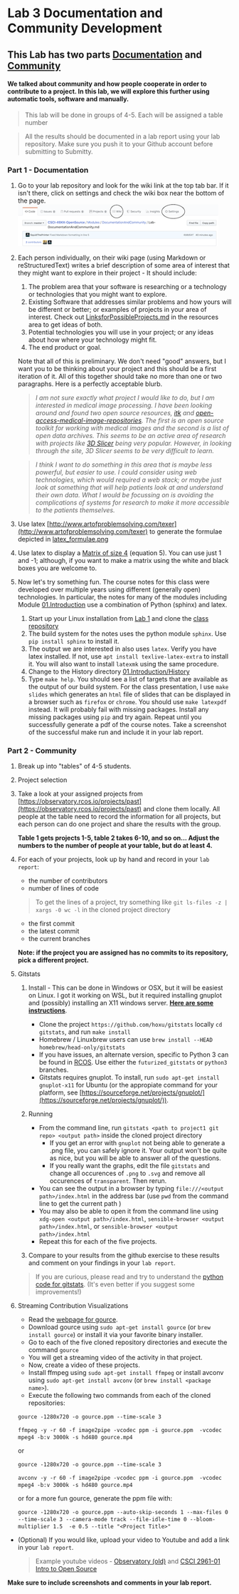 # Lab 3 Documentation and Community Development

## This Lab has two parts [Documentation](#part-1---documentation) and [Community](#part-2---community)

#### We talked about community and how people cooperate in order to contribute to a project. In this lab, we will explore this further using automatic tools, software and manually. ####

> This lab will be done in groups of 4-5. Each will be assigned a table number

> All the results should be documented in a lab report using your lab repository. Make sure you push it to your Github account before submitting to Submitty.

### Part 1 - Documentation
1. Go to your lab repository and look for the wiki link at the top tab bar. If it isn't there, click on settings and check the wiki box near the bottom of the page.
    ![Wiki and Settings Locations](Wiki.png)
1. Each person individually, on their wiki page (using Markdown or reStructuredText) writes a brief description of some area of interest that they might want to explore in their project - It should include:

      1. The problem area that your software is researching or a technology or technologies that you might want to explore.
      2. Existing Software that addresses similar problems and how yours will be different or better; or examples of projects in your area of interest. Check out [LinksforPossibleProjects.md](../../Resources/LinksforPossibleProjects.md) in the resources area to get ideas of both.
      3. Potential technologies you will use in your project; or any ideas about how where your technology might fit.
      4. The end product or goal.
 
    

    Note that all of this is preliminary. We don't need "good" answers, but I want you to be thinking about your project and this should be a first iteration of it. All of this together should take no more than one or two paragraphs. Here is a perfectly acceptable blurb. 

    >*I am not sure exactly what project I would like to do, but I am interested in medical image processing. I have been looking around and found two open source resources, [itk](http://www.itk.org) and [open-access-medical-image-repositories](http://www.aylward.org/notes/open-access-medical-image-repositories). The first is an open source toolkit for working with medical images and the second is a list of open data archives. This seems to be an active area of research with projects like [3D Slicer](https://slicer.org) being very popular. However, in looking through the site, 3D Slicer seems to be very difficult to learn.*

    >*I think I want to do something in this area that is maybe less powerful, but easier to use. I could consider using web technologies, which would required a web stack; or maybe just look at something that will help patients look at and understand their own data. What I would be focussing on is avoiding the complications of systems for research to make it more accessible to the patients themselves.*

2. Use latex [http://www.artofproblemsolving.com/texer](http://www.artofproblemsolving.com/texer) to generate the formulae depicted in [latex_formulae.png](https://github.com/rcos/CSCI-4470-OpenSource/blob/master/Modules/03.DocumentationAndCommunity/latex_formulae.png)

3. Use latex to display a [Matrix of size 4](http://mathworld.wolfram.com/HadamardMatrix.html) (equation 5). You can use just 1 and -1; although, if you want to make a matrix using the white and black boxes you are welcome to.
4. Now let's try something fun. The course notes for this class were developed over multiple years using different (generally open) technologies. In particular, the notes for many of the modules including Module [01.Introduction](../01.Introduction) use a combination of Python (sphinx) and latex.
 	1. Start up your Linux installation from [Lab 1](../01.Introduction/Lab-Introduction.md) and clone the [class repository](https://github.com/rcos/CSCI-4470-OpenSource)
 	2. The build system for the notes uses the python module ``sphinx``. Use ``pip install sphinx`` to install it.
 	3. The output we are interested in also uses ``latex``. Verify you have latex installed. If not, use ``apt install texlive-latex-extra`` to install it. You will also want to install ``latexmk`` using the same procedure.
 	2. Change to the History directory [01.Introduction/History](../01.Introduction/History)
 	3. Type ``make help``. You should see a list of targets that are available as the output of our build system. For the class presentation, I use ``make slides`` which generates an ``html`` file of slides that can be displayed in a browser such as ``firefox`` or ``chrome``. You should use ``make latexpdf`` instead. It will probably fail with missing packages. Install any missing packages using ``pip`` and try again. Repeat until you successfully generate a pdf of the course notes. Take a screenshot of the successful make run and include it in your lab report.

### Part 2 - Community
1. Break up into "tables" of 4-5 students.
1. Project selection
  1. Take a look at your assigned projects from [https://observatory.rcos.io/projects/past](https://observatory.rcos.io/projects/past) and clone them locally. All people at the table need to record the information for all projects, but each person can do one project and share the results with the group.
      
      **Table 1 gets projects 1-5, table 2 takes 6-10, and so on... Adjust the numbers to the number of people at your table, but do at least 4.**

  2. For each of your projects, look up by hand and record in your `lab report`:
        - the number of contributors
        - number of lines of code
        
      > To get the lines of a project, try something like `git ls-files -z | xargs -0 wc -l` in the cloned project directory

        - the first commit
        - the latest commit
        - the current branches
   
      **Note: if the project you are assigned has no commits to its repository, pick a different project.**
    
2. Gitstats
   1. Install - This can be done in Windows or OSX, but it will be easiest on Linux. I got it working on WSL, but it required installing gnuplot and (possibly) installing an X11 windows server. [__Here are some instructions__](../01.Introduction/WSL-XServer-Install.md).
      - Clone the project `https://github.com/hoxu/gitstats` locally `cd gitstats`, and run `make install`
      - Homebrew / Linuxbrew users can use `brew install --HEAD homebrew/head-only/gitstats`
      - If you have issues, an alternate version, specific to Python 3 can be found in [RCOS](https://github.com/rcos/gitstats). Use either the `futurized_gitstats` or `python3` branches.
      - Gitstats requires gnuplot. To install, run `sudo apt-get install gnuplot-x11` for Ubuntu (or the appropiate command for your platform, see [https://sourceforge.net/projects/gnuplot/](https://sourceforge.net/projects/gnuplot/)).

   2. Running
      - From the command line, run `gitstats <path to project1 git repo> <output path>` inside the cloned project directory
      	 - If you get an error with `gnuplot` not being able to generate a .png file, you can safely ignore it. Your output won't be quite as nice, but you will be able to answer all of the questions.
      	 - If you really want the graphs, edit the file `gitstats` and change all occurences of `.png` to `.svg` and remove all occurences of `transparent`. Then rerun.
      - You can see the output in a browser by typing `file:///<output path>/index.html` in the address bar (use `pwd` from the command line to get the current path  )
      - You may also be able to open it from the command line using `xdg-open <output path>/index.html`, `sensible-browser <output path>/index.html`, or `sensible-browser <output path>/index.html`
      - Repeat this for each of the five projects.
   4. Compare to your results from the github exercise to these results and comment on your findings in your `lab report`.

   > If you are curious, please read and try to understand the [python code for gitstats](https://github.com/hoxu/gitstats/blob/master/gitstats). (It's even better if you suggest some improvements!)

3. Streaming Contribution Visualizations
   - Read the [webpage for gource](http://gource.io/).
   - Download gource using `sudo apt-get install gource` (or `brew install gource`) or install it via your favorite binary installer.
   - Go to each of the five cloned repository directories and execute the command
   `gource`
   - You will get a streaming video of the activity in that project.
   - Now, create a video of these projects.
   - Install ffmpeg using `sudo apt-get install ffmpeg` or install avconv using `sudo apt-get install avconv` (or `brew install <package name>`).
   - Execute the following two commands from each of the cloned repositories:
   
    ```
    gource -1280x720 -o gource.ppm --time-scale 3
    ```
    
    ```
    ffmpeg -y -r 60 -f image2pipe -vcodec ppm -i gource.ppm  -vcodec mpeg4 -b:v 3000k -s hd480 gource.mp4
    ```
    
    or

    ```
    gource -1280x720 -o gource.ppm --time-scale 3
    ```

    ```
    avconv -y -r 60 -f image2pipe -vcodec ppm -i gource.ppm  -vcodec mpeg4 -b:v 3000k -s hd480 gource.mp4
    ```
    
    or for a more fun gource, generate the ppm file with:

    ```
    gource -1280x720 -o gource.ppm --auto-skip-seconds 1 --max-files 0 --time-scale 3 --camera-mode track --file-idle-time 0 --bloom-multiplier 1.5  -e 0.5 --title "<Project Title>"
    ```

  - (Optional) If you would like, upload your video to Youtube and add a link in your `lab report`.

      > Example youtube videos - [Observatory   (old)](https://www.youtube.com/watch?v=SKArMLw1QY0)  and [CSCI 2961-01 Intro to Open Source](https://youtu.be/-R3-t0oLcpk )


  __Make sure to include screenshots and comments 	in your lab report.__

<!-- ### Part 3 - Unit Testing
1. Read the tutorial on unit tests from [pythontesting](http://pythontesting.net/framework/unittest/unittest-introduction).
(You will be using the unit test module.)

2.  Copy [`markdown.py`](https://github.com/okken/markdown.py/blob/master/markdown.py) and [`test_markdown_unittest.py`](https://github.com/okken/markdown.py/blob/master/test_markdown_unittest.py) from [okken/markdown.py](https://github.com/okken/markdown.py) and make sure that you can run them. If you have issues, an alternate version, specific to Python 3 can be found in [RCOS](https://github.com/rcos/markdown.py)
3. Fork the repository and clone your fork locally.

3.  In your fork, add translations for:
  - `#` => `<h1>` and `</h1>` 
  - `##` => `<h2>` and `</h2>` 
  - `###` => `<h3>` and `</h3>` 
  - `>` => `<blockquote>` and on the next line with no `>` end it with `</blockquote>` 

  > [Some Markdown examples](https://daringfireball.net/projects/markdown/basics) and [the source](https://daringfireball.net/projects/markdown/basics.text)
  >
  > Look under PARAGRAPHS, HEADERS, BLOCKQUOTES for exact input and output
  > 

4. Write unit tests for the three additional constructs you added.
5. Push your code to github. Add links to your code and testcode and a screenshot of the running tests to `Lab3.md`.

When you have completed the lab, submit a text file with a link to your `Lab3.md` file via Submitty.-->
